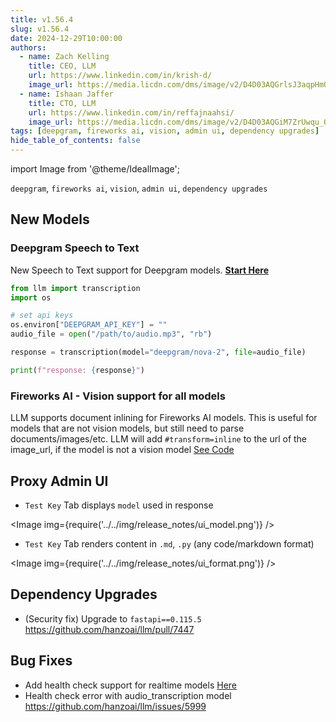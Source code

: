 ```yaml
---
title: v1.56.4
slug: v1.56.4
date: 2024-12-29T10:00:00
authors:
  - name: Zach Kelling
    title: CEO, LLM
    url: https://www.linkedin.com/in/krish-d/
    image_url: https://media.licdn.com/dms/image/v2/D4D03AQGrlsJ3aqpHmQ/profile-displayphoto-shrink_400_400/B4DZSAzgP7HYAg-/0/1737327772964?e=1743638400&v=beta&t=39KOXMUFedvukiWWVPHf3qI45fuQD7lNglICwN31DrI
  - name: Ishaan Jaffer
    title: CTO, LLM
    url: https://www.linkedin.com/in/reffajnaahsi/
    image_url: https://media.licdn.com/dms/image/v2/D4D03AQGiM7ZrUwqu_Q/profile-displayphoto-shrink_800_800/profile-displayphoto-shrink_800_800/0/1675971026692?e=1741824000&v=beta&t=eQnRdXPJo4eiINWTZARoYTfqh064pgZ-E21pQTSy8jc
tags: [deepgram, fireworks ai, vision, admin ui, dependency upgrades]
hide_table_of_contents: false
---
```


import Image from '@theme/IdealImage';


`deepgram`, `fireworks ai`, `vision`, `admin ui`, `dependency upgrades`

## New Models

### **Deepgram Speech to Text**

New Speech to Text support for Deepgram models. [**Start Here**](https://docs.llm.ai/docs/providers/deepgram)

```python
from llm import transcription
import os 

# set api keys 
os.environ["DEEPGRAM_API_KEY"] = ""
audio_file = open("/path/to/audio.mp3", "rb")

response = transcription(model="deepgram/nova-2", file=audio_file)

print(f"response: {response}")
```

### **Fireworks AI - Vision** support for all models
LLM supports document inlining for Fireworks AI models. This is useful for models that are not vision models, but still need to parse documents/images/etc.
LLM will add `#transform=inline` to the url of the image_url, if the model is not a vision model [See Code](https://github.com/hanzoai/llm/blob/1ae9d45798bdaf8450f2dfdec703369f3d2212b7/llm/llms/fireworks_ai/chat/transformation.py#L114)


## Proxy Admin UI

- `Test Key` Tab displays `model` used in response

<Image img={require('../../img/release_notes/ui_model.png')} />

- `Test Key` Tab renders content in `.md`, `.py` (any code/markdown format)

<Image img={require('../../img/release_notes/ui_format.png')} />


## Dependency Upgrades

- (Security fix) Upgrade to `fastapi==0.115.5` https://github.com/hanzoai/llm/pull/7447

## Bug Fixes

- Add health check support for realtime models [Here](https://docs.llm.ai/docs/proxy/health#realtime-models)
- Health check error with audio_transcription model https://github.com/hanzoai/llm/issues/5999







